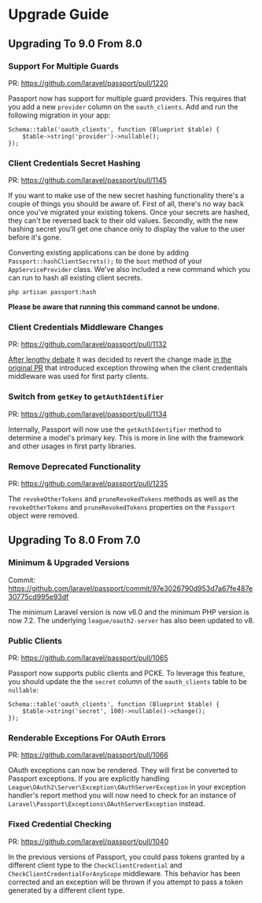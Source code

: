 # Upgrade Guide

## Upgrading To 9.0 From 8.0

### Support For Multiple Guards

PR: https://github.com/laravel/passport/pull/1220

Passport now has support for multiple guard providers. This requires that you add a new `provider` column on the `oauth_clients`. Add and run the following migration in your app:

    Schema::table('oauth_clients', function (Blueprint $table) {
        $table->string('provider')->nullable();
    });

### Client Credentials Secret Hashing

PR: https://github.com/laravel/passport/pull/1145

If you want to make use of the new secret hashing functionality there's a couple of things you should be aware of. First of all, there's no way back once you've migrated your existing tokens. Once your secrets are hashed, they can't be reversed back to their old values. Secondly, with the new hashing secret you'll get one chance only to display the value to the user before it's gone.

Converting existing applications can be done by adding `Passport::hashClientSecrets();` to the `boot` method of your `AppServiceProvider` class. We've also included a new command which you can run to hash all existing client secrets.

    php artisan passport:hash

**Please be aware that running this command cannot be undone.**

### Client Credentials Middleware Changes

PR: https://github.com/laravel/passport/pull/1132

[After lengthy debate](https://github.com/laravel/passport/issues/1125) it was decided to revert the change made [in the original PR](https://github.com/laravel/passport/pull/1040) that introduced exception throwing when the client credentials middleware was used for first party clients.

### Switch from `getKey` to `getAuthIdentifier`

PR: https://github.com/laravel/passport/pull/1134

Internally, Passport will now use the `getAuthIdentifier` method to determine a model's primary key. This is more in line with the framework and other usages in first party libraries.

### Remove Deprecated Functionality

PR: https://github.com/laravel/passport/pull/1235

The `revokeOtherTokens` and `pruneRevokedTokens` methods as well as the `revokeOtherTokens` and `pruneRevokedTokens` properties on the `Passport` object were removed.


## Upgrading To 8.0 From 7.0

### Minimum & Upgraded Versions

Commit: https://github.com/laravel/passport/commit/97e3026790d953d7a67fe487e30775cd995e93df

The minimum Laravel version is now v6.0 and the minimum PHP version is now 7.2. The underlying `league/oauth2-server` has also been updated to v8.

### Public Clients

PR: https://github.com/laravel/passport/pull/1065

Passport now supports public clients and PCKE. To leverage this feature, you should update the the `secret` column of the `oauth_clients` table to be `nullable`:

    Schema::table('oauth_clients', function (Blueprint $table) {
        $table->string('secret', 100)->nullable()->change();
    });

### Renderable Exceptions For OAuth Errors

PR: https://github.com/laravel/passport/pull/1066

OAuth exceptions can now be rendered. They will first be converted to Passport exceptions. If you are explicitly handling `League\OAuth2\Server\Exception\OAuthServerException` in your exception handler's report method you will now need to check for an instance of `Laravel\Passport\Exceptions\OAuthServerException` instead.

### Fixed Credential Checking

PR: https://github.com/laravel/passport/pull/1040

In the previous versions of Passport, you could pass tokens granted by a different client type to the `CheckClientCredential` and `CheckClientCredentialForAnyScope` middleware. This behavior has been corrected and an exception will be thrown if you attempt to pass a token generated by a different client type.
